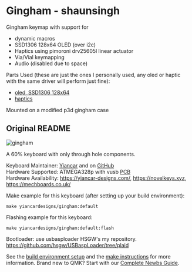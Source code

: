 # Gingham - shaunsingh

Gingham keymap with support for 
 - dynamic macros
 - SSD1306 128x64 OLED (over i2c)
 - Haptics using pimoroni drv25605l linear actuator
 - Via/Vial keymapping
 - Audio (disabled due to space)

 Parts Used (these are just the ones I personally used, any oled or haptic with the same driver will perform just fine):
- [oled, SSD1306 128x64](https://www.amazon.com/Monochrome-Display-Compatible-Leonardo-FireBettle-M0/dp/B087PCKMWB/ref=sr_1_18?crid=3CGBNC91Z2L3J&keywords=SSD1306%2B128x64%2Bpixel%2BOLED%2BDisplays&qid=1665790081&sprefix=ssd1306%2B128x64%2Bpixel%2Boled%2Bdisplays%2Caps%2C83&sr=8-18&th=1)
- [haptics](https://shop.pimoroni.com/products/drv2605l-linear-actuator-haptic-breakout?variant=27859486867539)

Mounted on a modified p3d gingham case

## Original README

![gingham](https://yiancar-designs.com/wp-content/uploads/2019/06/IMG_20190625_233619.jpg)

A 60% keyboard with only through hole components.   

Keyboard Maintainer: [Yiancar](http://yiancar-designs.com/) and on [GitHub](https://github.com/yiancar)  
Hardware Supported: ATMEGA328p with vusb [PCB](https://github.com/yiancar/gingham_pcb)  
Hardware Availability: https://yiancar-designs.com/, https://novelkeys.xyz, https://mechboards.co.uk/  

Make example for this keyboard (after setting up your build environment):

    make yiancardesigns/gingham:default

Flashing example for this keyboard:

    make yiancardesigns/gingham:default:flash

Bootloader:
use usbasploader HSGW's my repository.
https://github.com/hsgw/USBaspLoader/tree/plaid

See the [build environment setup](https://docs.qmk.fm/#/getting_started_build_tools) and the [make instructions](https://docs.qmk.fm/#/getting_started_make_guide) for more information. Brand new to QMK? Start with our [Complete Newbs Guide](https://docs.qmk.fm/#/newbs).
